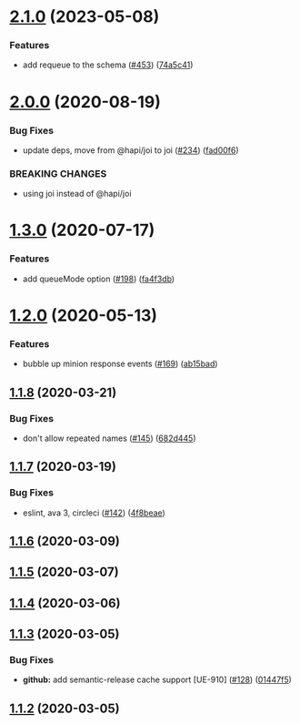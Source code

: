 # [2.1.0](https://github.com/pagerinc/minion-army/compare/v2.0.0...v2.1.0) (2023-05-08)


### Features

* add requeue to the schema ([#453](https://github.com/pagerinc/minion-army/issues/453)) ([74a5c41](https://github.com/pagerinc/minion-army/commit/74a5c4127aee8513500edfe04760bf03ffee057f))

# [2.0.0](https://github.com/pagerinc/minion-army/compare/v1.3.0...v2.0.0) (2020-08-19)


### Bug Fixes

* update deps, move from @hapi/joi to joi ([#234](https://github.com/pagerinc/minion-army/issues/234)) ([fad00f6](https://github.com/pagerinc/minion-army/commit/fad00f6bbb888b824ab52ded956492639c22b496))


### BREAKING CHANGES

* using joi instead of @hapi/joi

# [1.3.0](https://github.com/pagerinc/minion-army/compare/v1.2.0...v1.3.0) (2020-07-17)


### Features

* add queueMode option ([#198](https://github.com/pagerinc/minion-army/issues/198)) ([fa4f3db](https://github.com/pagerinc/minion-army/commit/fa4f3dbabcb47f6b2f537ea32b6d7a710ba8d629))

# [1.2.0](https://github.com/pagerinc/minion-army/compare/v1.1.8...v1.2.0) (2020-05-13)


### Features

* bubble up minion response events ([#169](https://github.com/pagerinc/minion-army/issues/169)) ([ab15bad](https://github.com/pagerinc/minion-army/commit/ab15badb8158b208d2a75f3a3ed60ecf7deb2a79))

## [1.1.8](https://github.com/pagerinc/minion-army/compare/v1.1.7...v1.1.8) (2020-03-21)


### Bug Fixes

* don't allow repeated names ([#145](https://github.com/pagerinc/minion-army/issues/145)) ([682d445](https://github.com/pagerinc/minion-army/commit/682d4451475e8353baf6c8074a9341a6bcd7b065))

## [1.1.7](https://github.com/pagerinc/minion-army/compare/v1.1.6...v1.1.7) (2020-03-19)


### Bug Fixes

* eslint, ava 3, circleci ([#142](https://github.com/pagerinc/minion-army/issues/142)) ([4f8beae](https://github.com/pagerinc/minion-army/commit/4f8beae0de15082a93aa734fee7447d7289d6111))

## [1.1.6](https://github.com/pagerinc/minion-army/compare/v1.1.5...v1.1.6) (2020-03-09)

## [1.1.5](https://github.com/pagerinc/minion-army/compare/v1.1.4...v1.1.5) (2020-03-07)

## [1.1.4](https://github.com/pagerinc/minion-army/compare/v1.1.3...v1.1.4) (2020-03-06)

## [1.1.3](https://github.com/pagerinc/minion-army/compare/v1.1.2...v1.1.3) (2020-03-05)


### Bug Fixes

* **github:** add semantic-release cache support [UE-910] ([#128](https://github.com/pagerinc/minion-army/issues/128)) ([01447f5](https://github.com/pagerinc/minion-army/commit/01447f5568a20a8808283b7c70bd7813db86a8e9))

## [1.1.2](https://github.com/pagerinc/minion-army/compare/v1.1.1...v1.1.2) (2020-03-05)
